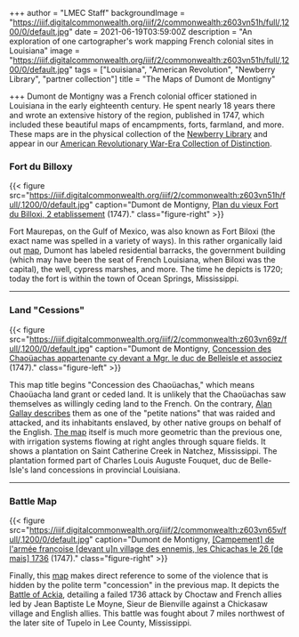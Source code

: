+++
author = "LMEC Staff"
backgroundImage = "https://iiif.digitalcommonwealth.org/iiif/2/commonwealth:z603vn51h/full/,1200/0/default.jpg"
date = 2021-06-19T03:59:00Z
description = "An exploration of one cartographer's work mapping French colonial sites in Louisiana"
image = "https://iiif.digitalcommonwealth.org/iiif/2/commonwealth:z603vn51h/full/,1200/0/default.jpg"
tags = ["Louisiana", "American Revolution", "Newberry Library", "partner collection"]
title = "The Maps of Dumont de Montigny"

+++
Dumont de Montigny was a French colonial officer stationed in Louisiana in the early eighteenth century. He spent nearly 18 years there and wrote an extensive history of the region, published in 1747, which included these beautiful maps of encampments, forts, farmland, and more. These maps are in the physical collection of the [Newberry Library](https://www.newberry.org/singular-life-self-proclaimed-french-robinson-crusoe/) and appear in our [American Revolutionary War-Era Collection of Distinction](https://collections.leventhalmap.org/collections/commonwealth:dn39z222j).

### Fort du Billoxy

{{< figure src="https://iiif.digitalcommonwealth.org/iiif/2/commonwealth:z603vn51h/full/,1200/0/default.jpg" caption="Dumont de Montigny, [Plan du vieux Fort du Billoxi, 2 etablissement](https://collections.leventhalmap.org/search/commonwealth:z603vn507) (1747)." class="figure-right" >}}

Fort Maurepas, on the Gulf of Mexico, was also known as Fort Biloxi (the exact name was spelled in a variety of ways). In this rather organically laid out [map](https://collections.leventhalmap.org/search/commonwealth:z603vn507), Dumont has labeled residential barracks, the government building (which may have been the seat of French Louisiana, when Biloxi was the capital), the well, cypress marshes, and more. The time he depicts is 1720; today the fort is within the town of Ocean Springs, Mississippi.
___

### Land "Cessions"

{{< figure src="https://iiif.digitalcommonwealth.org/iiif/2/commonwealth:z603vn69z/full/,1200/0/default.jpg" caption="Dumont de Montigny, [Concession des Chaoüachas appartenante cy devant a Mgr. le duc de Belleisle et associez](https://collections.leventhalmap.org/search/commonwealth:z603vn68p) (1747)." class="figure-left" >}}

This map title begins "Concession des Chaoüachas," which means Chaoüacha land grant or ceded land. It is unlikely that the Chaoüachas saw themselves as willingly ceding land to the French. On the contrary, [Alan Gallay describes](https://books.google.com/books?id=ikISTgwRAYMC&pg=PA297&lpg=PA297&dq=Chaou%CC%88achas&source=bl&ots=N85Q9aOaHV&sig=ACfU3U3BgxFH6rbV2-sjNNXAuulNUkxWKw&hl=en&sa=X&ved=2ahUKEwi81pLR_57xAhV7RzABHSMfCLsQ6AEwEnoECAUQAw#v=onepage&q=Chaou%CC%88achas&f=false) them as one of the "petite nations" that was raided and attacked, and its inhabitants enslaved, by other native groups on behalf of the English. [The map](https://collections.leventhalmap.org/search/commonwealth:z603vn68p) itself is much more geometric than the previous one, with irrigation systems flowing at right angles through square fields. It shows a plantation on Saint Catherine Creek in Natchez, Mississippi. The plantation formed part of Charles Louis Auguste Fouquet, duc de Belle-Isle's land concessions in provincial Louisiana.

***

### Battle Map

{{< figure src="https://iiif.digitalcommonwealth.org/iiif/2/commonwealth:z603vn65v/full/,1200/0/default.jpg" caption="Dumont de Montigny, [[Campement] de l'armée franc̦oise [devant u]n village des ennemis, les Chicachas le 26 [de mais] 1736](https://collections.leventhalmap.org/search/commonwealth:z603vn64k) (1747)." class="figure-right" >}}

Finally, this [map](https://collections.leventhalmap.org/search/commonwealth:z603vn64k) makes direct reference to some of the violence that is hidden by the polite term "concession" in the previous map. It depicts the [Battle of Ackia](https://en.wikipedia.org/wiki/Chickasaw_Campaign_of_1736), detailing a failed 1736 attack by Choctaw and French allies led by Jean Baptiste Le Moyne, Sieur de Bienville against a Chickasaw village and English allies. This battle was fought about 7 miles northwest of the later site of Tupelo in Lee County, Mississippi.
